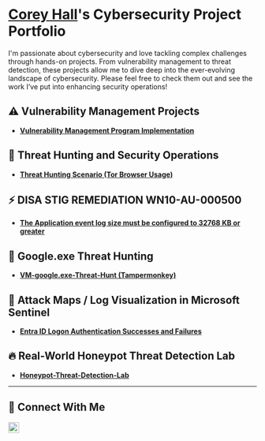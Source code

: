 # <a href="https://www.linkedin.com/in/corey-hall-a03337241/">Corey Hall</a>'s Cybersecurity Project Portfolio 

I'm passionate about cybersecurity and love tackling complex challenges through hands-on projects. From vulnerability management to threat detection, these projects allow me to dive deep into the ever-evolving landscape of cybersecurity. Please feel free to check them out and see the work I’ve put into enhancing security operations!


## ⚠️ Vulnerability Management Projects

- **[Vulnerability Management Program Implementation](https://github.com/coreyhallbtrt/vulnerability-management-program)**


## 🚨 Threat Hunting and Security Operations

- **[Threat Hunting Scenario (Tor Browser Usage)](https://github.com/coreyhallbtrt/threat-hunting-scenario-tor-)**

## ⚡ DISA STIG REMEDIATION WN10-AU-000500

- **[The Application event log size must be configured to 32768 KB or greater](https://github.com/coreyhallbtrt/DISA-STIG-ID-WN10-AU-000500)**

## 🚨 Google.exe Threat Hunting 

- **[VM-google.exe-Threat-Hunt (Tampermonkey)](https://github.com/coreyhallbtrt/VM-google.exe-Threat-Hunt)**

## 🔐 Attack Maps / Log Visualization in Microsoft Sentinel

- **[Entra ID Logon Authentication Successes and Failures](https://github.com/coreyhallbtrt/Attack-Maps-Log-Visualization-in-Microsoft-Sentinel/tree/main)**

## 🔥 Real-World Honeypot Threat Detection Lab

- **[Honeypot-Threat-Detection-Lab](https://github.com/coreyhallbtrt/Honeypot-Threat-Detection-Lab/tree/main)**

<hr/>

## 🤳 Connect With Me


[<img align="left" alt="corey-hall-a03337241| LinkedIn" width="22px" src="https://cdn.jsdelivr.net/npm/simple-icons@v3/icons/linkedin.svg" />][linkedin]


[twitter]: https://twitter.com/___________
[youtube]: https://www.youtube.com/c/___________
[instagram]: https://www.instagram.com/___________
[linkedin]: https://linkedin.com/in/corey-hall-a03337241
<!--
<img width="35" alt="image" src="https://github.com/user-attachments/assets/2f41c7cd-5ea8-4475-b451-a37161b6c3fb"> 
<img width="35" alt="image" src="https://github.com/user-attachments/assets/77649969-9910-4994-8b96-74a116cfb2a8">
-->
